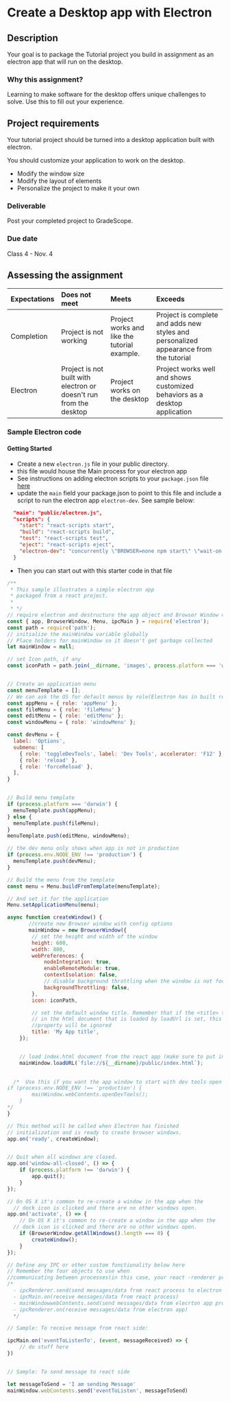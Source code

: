 # Create a Desktop app with Electron

## Description

Your goal is to package the Tutorial project you build in assignment as an electron app that will run on the desktop.

### Why this assignment?

Learning to make software for the desktop offers unique challenges to solve. Use this to fill out your experience.  

## Project requirements

Your tutorial project should be turned into a desktop application built with electron.

You should customize your application to work on the desktop.

- Modify the window size
- Modify the layout of elements
- Personalize the project to make it your own

### Deliverable

Post your completed project to GradeScope.

### Due date

Class 4 - Nov. 4

## Assessing the assignment

| Expectations | Does not meet | Meets                       | Exceeds                           |
|:-------------|:--------------|:----------------------------|:----------------------------------|
| Completion | Project is not working   | Project works and like the tutorial example. | Project is complete and adds new styles and personalized appearance from the tutorial |
| Electron | Project is not built with electron or doesn't run from the desktop | Project works on the desktop | Project works well and shows customized behaviors as a desktop application |

### Sample Electron code

#### Getting Started

- Create a new `electron.js` file in your public directory.
- this file would house the Main process for your electron app
- See instructions on adding electron scripts to your `package.json` file [here](https://github.com/Make-School-Courses/FEW-2.4-Native-Development-with-JavaScript/blob/master/Lessons/Lesson-03.md)
- update the `main` field your package.json to point to this file and include a script to run the electron app `electron-dev`. See sample below:

```json
  "main": "public/electron.js",
  "scripts": {
    "start": "react-scripts start",
    "build": "react-scripts build",
    "test": "react-scripts test",
    "eject": "react-scripts eject",
    "electron-dev": "concurrently \"BROWSER=none npm start\" \"wait-on http://localhost:3000 && electron .\""
  }
```

- Then you can start out with this starter code in that file

```javascript
/** 
 * This sample illustrates a simple electron app
 * packaged from a react project.  
 * 
 * */
// require electron and destructure the app object and Browser Window class from it
const { app, BrowserWindow, Menu, ipcMain } = require('electron');
const path = require('path');
// initialize the mainWindow variable globally
// Place holders for mainWindow so it doesn't get garbage collected
let mainWindow = null;

// set Icon path, if any
const iconPath = path.join(__dirname, 'images', process.platform === 'win32' ? 'icon.ico' : 'icon.png');


// Create an application menu
const menuTemplate = [];
// We can ask the OS for default menus by role(Electron has in built roles), and they will be built for us
const appMenu = { role: 'appMenu' };
const fileMenu = { role: 'fileMenu' }
const editMenu = { role: 'editMenu' };
const windowMenu = { role: 'windowMenu' };

const devMenu = {
  label: 'Options',
  submenu: [
    { role: 'toggleDevTools', label: 'Dev Tools', accelerator: 'F12' },
    { role: 'reload' },
    { role: 'forceReload' },
  ],
}


// Build menu template
if (process.platform === 'darwin') {
  menuTemplate.push(appMenu);
} else {
  menuTemplate.push(fileMenu);
}
menuTemplate.push(editMenu, windowMenu);

// the dev menu only shows when app is not in production
if (process.env.NODE_ENV !== 'production') {
  menuTemplate.push(devMenu);
}

// Build the menu from the template
const menu = Menu.buildFromTemplate(menuTemplate);

// And set it for the application
Menu.setApplicationMenu(menu);

async function createWindow() {
       //create new Browser window with config options 
       mainWindow = new BrowserWindow({
        // set the height and width of the window
        height: 600,
        width: 800,
        webPreferences: {
            nodeIntegration: true,
            enableRemoteModule: true,
            contextIsolation: false,
            // disable background throttling when the window is not focused
            backgroundThrottling: false,
        },
        icon: iconPath,

        // set the default window title. Remember that if the <title> tag
        // in the html document that is loaded by loadUrl is set, this
        //property will be ignored
        title: 'My App title',
    });


    // load index.html document from the react app (make sure to put in the right file path)
    mainWindow.loadURL(`file://${__dirname}/public/index.html`);
    

  /*  Use this if you want the app window to start with dev tools open   
if (process.env.NODE_ENV !== 'production') {
        mainWindow.webContents.openDevTools();
    } 
*/
}

// This method will be called when Electron has finished
// initialization and is ready to create browser windows.
app.on('ready', createWindow);


// Quit when all windows are closed.
app.on('window-all-closed', () => {
    if (process.platform !== 'darwin') {
        app.quit();
    }
});

// On OS X it's common to re-create a window in the app when the
  // dock icon is clicked and there are no other windows open.
app.on('activate', () => {
    // On OS X it's common to re-create a window in the app when the
  // dock icon is clicked and there are no other windows open.
    if (BrowserWindow.getAllWindows().length === 0) {
        createWindow();
    }
});

// Define any IPC or other custom functionality below here
// Remember the four objects to use when 
//communicating between processes(in this case, your react -renderer process- and electron process - main process)
/* 
  - ipcRenderer.send(send messages/data from react process to electron app process)
  - ipcMain.on(receive messages/data from react process)
  - mainWindowwebContents.send(send messages/data from elecrton app process to react process)
  - ipcRenderer.on(receive messages/data from electron app) 
  */

// Sample: To receive message from react side:

ipcMain.on('eventToListenTo', (event, messageReceived) => {
    // do stuff here
})


// Sample: To send message to react side

let messageToSend = 'I am sending Message'
mainWindow.webContents.send('eventToListen', messageToSend)


```
